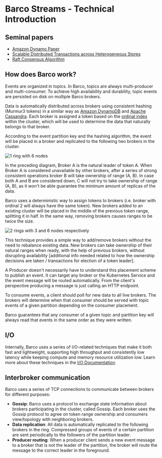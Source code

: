 # Barco Streams - Technical Introduction

## Seminal papers

- [Amazon Dynamo Paper](https://www.allthingsdistributed.com/files/amazon-dynamo-sosp2007.pdf)
- [Scalable Distributed Transactions across Heterogeneous Stores](https://www.researchgate.net/profile/Akon-Dey/publication/282156834_Scalable_Distributed_Transactions_across_Heterogeneous_Stores/links/56058b9608ae5e8e3f32b98d/Scalable-Distributed-Transactions-across-Heterogeneous-Stores.pdf)
- [Raft Consensus Algorithm](https://raft.github.io/raft.pdf)

## How does Barco work?

Events are organized in topics. In Barco, topics are always multi-producer and multi-consumer. To achieve high
availability and durability, topic events are persisted on disk on multiple Barco brokers.

Data is automatically distributed across brokers using consistent hashing (Murmur3 tokens) in a similar way as [Amazon
DynamoDB](https://www.allthingsdistributed.com/files/amazon-dynamo-sosp2007.pdf) and [Apache
Cassandra](https://cassandra.apache.org/doc/latest/cassandra/architecture/dynamo.html#dataset-partitioning-consistent-hashing). Each broker is assigned a token based on the [ordinal
index](https://kubernetes.io/docs/concepts/workloads/controllers/statefulset/#ordinal-index) within the cluster,
which will be used to determine the data that naturally belongs to that broker.

According to the event partition key and the hashing algorithm, the event will be placed in a broker and replicated to
the following two brokers in the cluster.

<div>
<img alt="1 ring with 6 nodes" src="https://user-images.githubusercontent.com/2931196/174292608-e7c08749-cbc9-4311-b151-400185f586bf.png" style="max-width:400px;">
</div>

In the preceding diagram, Broker A is the natural leader of token A. When Broker A is considered unavailable by other brokers, after a series of strong consistent operations broker B will take ownership of range (A, B). In case both A and B are considered down, C will not try to take ownership of range (A, B), as it won't be able guarantee the minimum amount of replicas of the data.

Barco uses a deterministic way to assign tokens to brokers (i.e. broker with ordinal 2 will always have the same token). New brokers added to an existing cluster will be placed in the middle of the previous token range, splitting it in half. In the same way, removing brokers causes ranges to be twice the size.

![2 rings with 3 and 6 nodes respectively](https://user-images.githubusercontent.com/2931196/174292614-4124eddc-01f1-4495-8391-93796f32083e.png)

This technique provides a simple way to add/remove brokers without the need to rebalance existing data. New brokers can take ownership of their natural ranges when ready, with the help of previous brokers, without disrupting availability [additional info needed related to how the ownership decisions are taken / transactions for election of a token leader].

A Producer doesn't necessarily have to understand this placement scheme to publish an event. It can target any broker
or the Kubernetes Service and the event message will be routed automatically. From the client's perspective producing
a message is just calling an HTTP endpoint.

To consume events, a client should poll for new data to all live brokers. The brokers will determine when that consumer
should be served with topic events of a given partition depending on the consumer placement.

Barco guarantees that any consumer of a given topic and partition key will always read that events in the same order as
they were written.

## I/O

Internally, Barco uses a series of I/O-related techniques that make it both fast and lightweight, supporting high
throughput and consistently low latency while keeping compute and memory resource utilization low. Learn more about
these techniques in the [I/O Documentation][io-docs].

## Interbroker communication

Barco uses a series of TCP connections to communicate between brokers for different purposes:

- **Gossip**: Barco uses a protocol to exchange state information about brokers participating in the cluster, called Gossip.
Each broker uses the Gossip protocol to agree on token range ownership and consumers view/topology with neighboring brokers.
- **Data replication**: All data is automatically replicated to the following brokers in the ring. Compressed groups of events of a certain partition are sent periodically to the followers of the partition leader.
- **Producer routing**: When a producer client sends a new event message to a broker that is not the leader of the partition, the broker will route the message to the correct leader in the foreground.

[direct-io]: https://access.redhat.com/documentation/en-us/red_hat_enterprise_linux/5/html/global_file_system/s1-manage-direct-io
[io_uring]: https://en.wikipedia.org/wiki/Io_uring
[file-formats]: https://github.com/barcostreams/barco/blob/main/docs/developer/FILE_FORMATS.md
[io-docs]: ../features/io/
